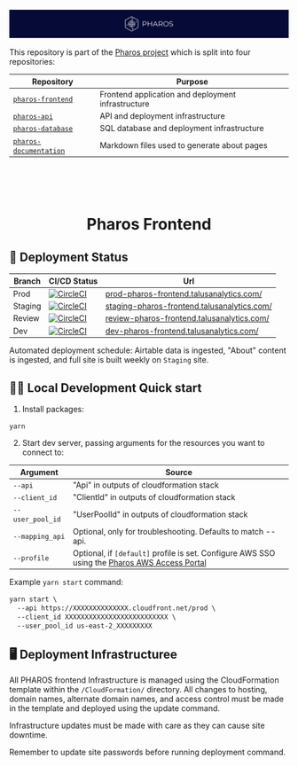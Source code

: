 [![Pharos](https://github.com/viralemergence/pharos-frontend/blob/prod/diagrams/pharos-banner.png)](https://pharos.viralemergence.org/)

This repository is part of the [Pharos project](https://pharos.viralemergence.org/)
which is split into four repositories:

| Repository                                                                       | Purpose                                            |
| -------------------------------------------------------------------------------- | -------------------------------------------------- |
| [`pharos-frontend`](https://github.com/viralemergence/pharos-frontend)           | Frontend application and deployment infrastructure |
| [`pharos-api`](https://github.com/viralemergence/pharos-api)                     | API and deployment infrastructure                  |
| [`pharos-database`](https://github.com/viralemergence/pharos-database)           | SQL database and deployment infrastructure         |
| [`pharos-documentation`](https://github.com/viralemergence/pharos-documentation) | Markdown files used to generate about pages        |

<br>
<br>
<br>
<h1 align="center">
  Pharos Frontend
</h1>

## 🚀 Deployment Status

| Branch  | CI/CD Status                                                                                                                                                                                                                                                                       | Url                                                                                                |
| ------- | ---------------------------------------------------------------------------------------------------------------------------------------------------------------------------------------------------------------------------------------------------------------------------------- | -------------------------------------------------------------------------------------------------- |
| Prod    | [![CircleCI](https://dl.circleci.com/status-badge/img/gh/talus-analytics-bus/pharos-frontend/tree/prod.svg?style=svg&circle-token=3adbf3c5aa0bc15ad4f90f724a9c4b7b52bbb6b7)](https://dl.circleci.com/status-badge/redirect/gh/talus-analytics-bus/pharos-frontend/tree/prod)       | [prod-pharos-frontend.talusanalytics.com/](https://prod-pharos-frontend.talusanalytics.com/)       |
| Staging | [![CircleCI](https://dl.circleci.com/status-badge/img/gh/talus-analytics-bus/pharos-frontend/tree/staging.svg?style=svg&circle-token=3adbf3c5aa0bc15ad4f90f724a9c4b7b52bbb6b7)](https://dl.circleci.com/status-badge/redirect/gh/talus-analytics-bus/pharos-frontend/tree/staging) | [staging-pharos-frontend.talusanalytics.com/](https://staging-pharos-frontend.talusanalytics.com/) |
| Review  | [![CircleCI](https://dl.circleci.com/status-badge/img/gh/talus-analytics-bus/pharos-frontend/tree/review.svg?style=svg&circle-token=3adbf3c5aa0bc15ad4f90f724a9c4b7b52bbb6b7)](https://dl.circleci.com/status-badge/redirect/gh/talus-analytics-bus/pharos-frontend/tree/review)   | [review-pharos-frontend.talusanalytics.com/](https://review-pharos-frontend.talusanalytics.com/)   |
| Dev     | [![CircleCI](https://dl.circleci.com/status-badge/img/gh/talus-analytics-bus/pharos-frontend/tree/dev.svg?style=svg&circle-token=3adbf3c5aa0bc15ad4f90f724a9c4b7b52bbb6b7)](https://dl.circleci.com/status-badge/redirect/gh/talus-analytics-bus/pharos-frontend/tree/dev)         | [dev-pharos-frontend.talusanalytics.com/](https://dev-pharos-frontend.talusanalytics.com/)         |

Automated deployment schedule: Airtable data is ingested, "About" content is ingested, and full site is built weekly on `Staging` site.

## 👩‍💻 Local Development Quick start

1. Install packages:

```
yarn
```

2. Start dev server, passing arguments for the resources you want to connect to:

<!-- | Argument         | Description                                                          | Source                                                                                            | -->
<!-- | ---------------- | -------------------------------------------------------------------- | ------------------------------------------------------------------------------------------------- | -->
<!-- | `--api`          | Cloudfront distribution url for the main API                         | "Outputs" section of cloudformation stack                                                         | -->
<!-- | `--mapping_api`  | Cloudfront distribution url for the mapping API                      | "Outputs" section of cloudformation stack                                                         | -->
<!-- | `--client_id`    | AWS Cognito client ID                                                | "Outputs" section of cloudformation stack                                                         | -->
<!-- | `--user_pool_id` | AWS Cognito user pool ID                                             | "Outputs" section of cloudformation stack                                                         | -->
<!-- | `--profile`      | AWS SSO Profile with developer-level credentials for Pharos Prod AWS | Configure AWS SSO using the [Pharos AWS Access Portal](https://viralemergence.awsapps.com/start/) | -->

| Argument         | Source                                                                                                                                     |
| ---------------- | ------------------------------------------------------------------------------------------------------------------------------------------ |
| `--api`          | "Api" in outputs of cloudformation stack                                                                                                   |
| `--client_id`    | "ClientId" in outputs of cloudformation stack                                                                                              |
| `--user_pool_id` | "UserPoolId" in outputs of cloudformation stack                                                                                            |
| `--mapping_api`  | Optional, only for troubleshooting. Defaults to match --api.                                                                               |
| `--profile`      | Optional, if `[default]` profile is set. Configure AWS SSO using the [Pharos AWS Access Portal](https://viralemergence.awsapps.com/start/) |

Example `yarn start` command:

<!-- ``` -->
<!-- yarn start \ -->
<!--   --api [CF Distribution URL] \ -->
<!--   --profile [AWS SSO Profile] \ -->
<!--   --client_id [AWS Cognito Client ID] \ -->
<!--   --user_pool_id [AWS Cognito User Pool ID] -->
<!-- ``` -->

```
yarn start \
  --api https://XXXXXXXXXXXXXX.cloudfront.net/prod \
  --client_id XXXXXXXXXXXXXXXXXXXXXXXXXX \
  --user_pool_id us-east-2_XXXXXXXXX
```

## 🖥 Deployment Infrastructuree

All PHAROS frontend Infrastructure is managed using the CloudFormation template within
the `/CloudFormation/` directory. All changes to hosting, domain names, alternate domain
names, and access control must be made in the template and deployed using the update command.

Infrastructure updates must be made with care as they can cause site downtime.

Remember to update site passwords before running deployment command.
